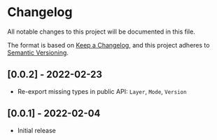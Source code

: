 # Changelog

All notable changes to this project will be documented in this file.

The format is based on [Keep a Changelog](https://keepachangelog.com/en/),
and this project adheres to [Semantic Versioning](https://semver.org/spec/v2.0.0.html).

## [0.0.2] - 2022-02-23

- Re-export missing types in public API: `Layer`, `Mode`, `Version`

## [0.0.1] - 2022-02-04

- Initial release
